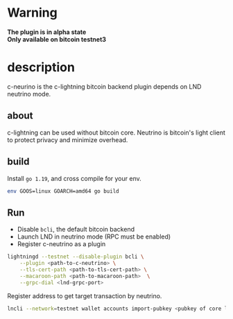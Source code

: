 # Warning
__The plugin is in alpha state__  
__Only available on bitcoin testnet3__

# description
c-neurino is the c-lightning bitcoin backend plugin depends on LND neutrino mode.

## about
c-lightning can be used without bitcoin core.
Neutrino is bitcoin's light client to protect privacy and minimize overhead.

## build
Install `go 1.19`, and cross compile for your env.
```sh
env GOOS=linux GOARCH=amd64 go build
```
## Run
* Disable `bcli`, the default bitcoin backend
* Launch LND in neutrino mode (RPC must be enabled)
* Register c-neutrino as a plugin


```sh
lightningd --testnet --disable-plugin bcli \
    --plugin <path-to-c-neutrino> \
    --tls-cert-path <path-to-tls-cert-path> \
    --macaroon-path <path-to-macaroon-path>  \
    --grpc-dial <lnd-grpc-port>
```

Register address to get target transaction by neutrino.
```sh
lncli --network=testnet wallet accounts import-pubkey <pubkey of core lightning> p2wkh
```